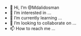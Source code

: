 - 👋 Hi, I’m @Mdalidosman
- 👀 I’m interested in ...
- 🌱 I’m currently learning ...
- 💞️ I’m looking to collaborate on ...
- 📫 How to reach me ...

<!---
Mdalidosman/Mdalidosman is a ✨ special ✨ repository because its `README.md` (this file) appears on your GitHub profile.
You can click the Preview link to take a look at your changes.
--->
